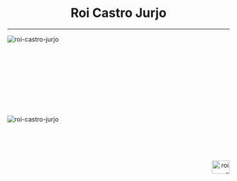 <h1 align="center">Roi Castro Jurjo</h1>

<hr>
<p>&nbsp;<img align="left" src="https://github-readme-stats.vercel.app/api?username=roi-castro-jurjo&show_icons=true&theme=highcontrast&locale=en&count_private=true" alt="roi-castro-jurjo"/></p>
<br></br>
<br></br>
<br></br>
<br></br>
<p><img align="left" src="https://github-readme-stats.vercel.app/api/top-langs?username=roi-castro-jurjo&show_icons=true&theme=highcontrast&locale=en" alt="roi-castro-jurjo" /></p>
<p align="right">
<br></br>
<br></br>
<br></br>
<a href="https://linkedin.com/in/roi-castro-jurjo" target="blank"><img align="center" src="https://raw.githubusercontent.com/rahuldkjain/github-profile-readme-generator/master/src/images/icons/Social/linked-in-alt.svg" alt="roi-castro-jurjo" height="30" width="40" /></a>
</p>


